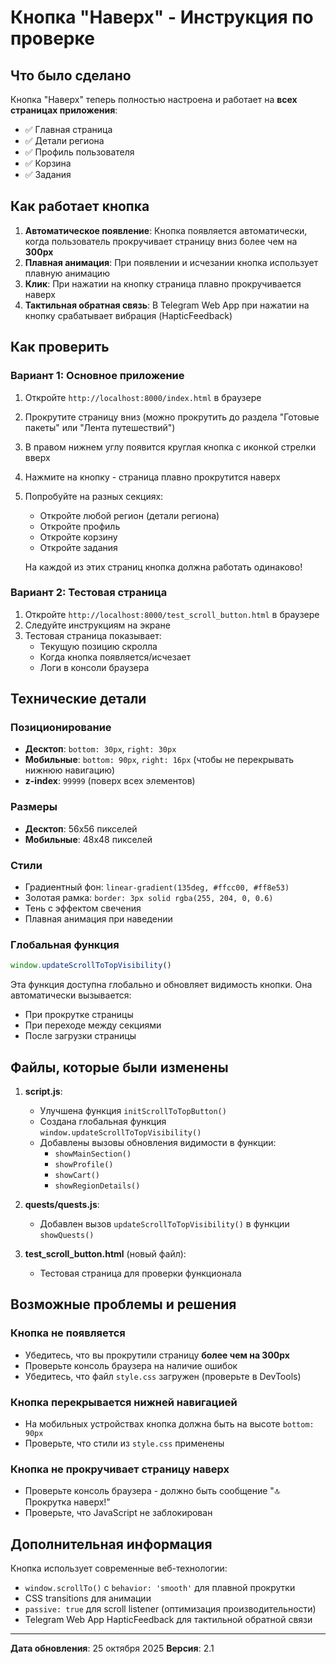# Кнопка "Наверх" - Инструкция по проверке

## Что было сделано

Кнопка "Наверх" теперь полностью настроена и работает на **всех страницах приложения**:
- ✅ Главная страница
- ✅ Детали региона
- ✅ Профиль пользователя
- ✅ Корзина
- ✅ Задания

## Как работает кнопка

1. **Автоматическое появление**: Кнопка появляется автоматически, когда пользователь прокручивает страницу вниз более чем на **300px**
2. **Плавная анимация**: При появлении и исчезании кнопка использует плавную анимацию
3. **Клик**: При нажатии на кнопку страница плавно прокручивается наверх
4. **Тактильная обратная связь**: В Telegram Web App при нажатии на кнопку срабатывает вибрация (HapticFeedback)

## Как проверить

### Вариант 1: Основное приложение
1. Откройте `http://localhost:8000/index.html` в браузере
2. Прокрутите страницу вниз (можно прокрутить до раздела "Готовые пакеты" или "Лента путешествий")
3. В правом нижнем углу появится круглая кнопка с иконкой стрелки вверх
4. Нажмите на кнопку - страница плавно прокрутится наверх
5. Попробуйте на разных секциях:
   - Откройте любой регион (детали региона)
   - Откройте профиль
   - Откройте корзину
   - Откройте задания

   На каждой из этих страниц кнопка должна работать одинаково!

### Вариант 2: Тестовая страница
1. Откройте `http://localhost:8000/test_scroll_button.html` в браузере
2. Следуйте инструкциям на экране
3. Тестовая страница показывает:
   - Текущую позицию скролла
   - Когда кнопка появляется/исчезает
   - Логи в консоли браузера

## Технические детали

### Позиционирование
- **Десктоп**: `bottom: 30px`, `right: 30px`
- **Мобильные**: `bottom: 90px`, `right: 16px` (чтобы не перекрывать нижнюю навигацию)
- **z-index**: `99999` (поверх всех элементов)

### Размеры
- **Десктоп**: 56x56 пикселей
- **Мобильные**: 48x48 пикселей

### Стили
- Градиентный фон: `linear-gradient(135deg, #ffcc00, #ff8e53)`
- Золотая рамка: `border: 3px solid rgba(255, 204, 0, 0.6)`
- Тень с эффектом свечения
- Плавная анимация при наведении

### Глобальная функция
```javascript
window.updateScrollToTopVisibility()
```
Эта функция доступна глобально и обновляет видимость кнопки. Она автоматически вызывается:
- При прокрутке страницы
- При переходе между секциями
- После загрузки страницы

## Файлы, которые были изменены

1. **script.js**:
   - Улучшена функция `initScrollToTopButton()`
   - Создана глобальная функция `window.updateScrollToTopVisibility()`
   - Добавлены вызовы обновления видимости в функции:
     - `showMainSection()`
     - `showProfile()`
     - `showCart()`
     - `showRegionDetails()`

2. **quests/quests.js**:
   - Добавлен вызов `updateScrollToTopVisibility()` в функции `showQuests()`

3. **test_scroll_button.html** (новый файл):
   - Тестовая страница для проверки функционала

## Возможные проблемы и решения

### Кнопка не появляется
- Убедитесь, что вы прокрутили страницу **более чем на 300px**
- Проверьте консоль браузера на наличие ошибок
- Убедитесь, что файл `style.css` загружен (проверьте в DevTools)

### Кнопка перекрывается нижней навигацией
- На мобильных устройствах кнопка должна быть на высоте `bottom: 90px`
- Проверьте, что стили из `style.css` применены

### Кнопка не прокручивает страницу наверх
- Проверьте консоль браузера - должно быть сообщение "🔝 Прокрутка наверх!"
- Проверьте, что JavaScript не заблокирован

## Дополнительная информация

Кнопка использует современные веб-технологии:
- `window.scrollTo()` с `behavior: 'smooth'` для плавной прокрутки
- CSS transitions для анимации
- `passive: true` для scroll listener (оптимизация производительности)
- Telegram Web App HapticFeedback для тактильной обратной связи

---

**Дата обновления**: 25 октября 2025
**Версия**: 2.1
